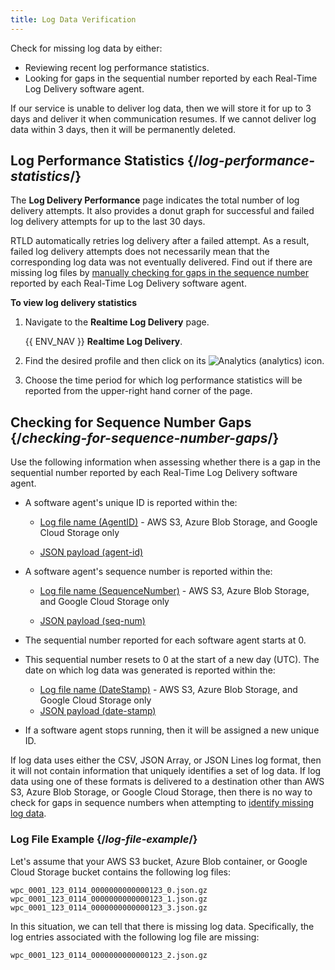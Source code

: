 ```yaml
---
title: Log Data Verification
---
```


Check for missing log data by either:

-   Reviewing recent log performance statistics.
-   Looking for gaps in the sequential number reported by each Real-Time Log Delivery software agent.

<Callout type="info">

  If our service is unable to deliver log data, then we will store it for up to 3 days and deliver it when communication resumes. If we cannot deliver log data within 3 days, then it will be permanently deleted.

</Callout>

## Log Performance Statistics {/*log-performance-statistics*/}

The **Log Delivery Performance** page indicates the total number of log delivery attempts. It also provides a donut graph for successful and failed log delivery attempts for up to the last 30 days.




<Callout type="info">

  RTLD automatically retries log delivery after a failed attempt. As a result, failed log delivery attempts does not necessarily mean that the corresponding log data was not eventually delivered. Find out if there are missing log files by [manually checking for gaps in the sequence number](#checking-for-sequence-number-gaps) reported by each Real-Time Log Delivery software agent. 

</Callout>

**To view log delivery statistics**

1.  Navigate to the **Realtime Log Delivery** page.

    {{ ENV_NAV }} **Realtime Log Delivery**.

2.  Find the desired profile and then click on its <Image inline src="/images/v7/icons/analytics.png" alt="Analytics" /> (analytics) icon.
3.  Choose the time period for which log performance statistics will be reported from the upper-right hand corner of the page.


<!--
-   Log delivery failures are graphed according to the following categories:
    
     
    
    Category
    
    Description
    
    Bad Certificate
    
    Indicates that the SSL certificate corresponding to the domain where log data is being sent is invalid. Please verify your SSL certificate and then update as needed.
    
    There are online tools (e.g., [SSL Checker](https://www.sslshopper.com/ssl-checker.html)) that analyze your SSL certificate for issues.
    
    Log delivery requires a certificate whose trust anchor is a publicly trusted certificate authority (CA). Additionally, the certificate must include a chain of trust for all intermediate certificate(s) and a leaf certificate.
    
    Connection Time Out
    
    Indicates that the destination server failed to respond in a timely fashion.
    
    Failed Authentication
    
    Indicates that log delivery failed due to an unauthorized request (i.e., 401 Unauthorized or 403 Forbidden).
    
    Failed Connection
    
    Indicates that the destination server was unavailable.
    
    Failed to Deliver
    
    Indicates that log delivery failed for none of the above reasons.
    
-->

## Checking for Sequence Number Gaps {/*checking-for-sequence-number-gaps*/}


Use the following information when assessing whether there is a gap in the sequential number reported by each Real-Time Log Delivery software agent.

-   A software agent's unique ID is reported within the:
    
    -   [Log file name (AgentID)](/guides/logs/rtld/log_file_naming_convention) - AWS S3, Azure Blob Storage, and Google Cloud Storage only
        
    -   [JSON payload (agent-id)](/guides/logs/rtld/log_fields_rtld_cdn#agent-id)

-   A software agent's sequence number is reported within the:
    
    -   [Log file name (SequenceNumber)](/guides/logs/rtld/log_file_naming_convention) - AWS S3, Azure Blob Storage, and Google Cloud Storage only
        
    -   [JSON payload (seq-num)](/guides/logs/rtld/log_fields_rtld_cdn#sequence-number)
-   The sequential number reported for each software agent starts at 0.
-   This sequential number resets to 0 at the start of a new day (UTC). The date on which log data was generated is reported within the:
    
    -   [Log file name (DateStamp)](/guides/logs/rtld/log_file_naming_convention) - AWS S3, Azure Blob Storage, and Google Cloud Storage only
    -   [JSON payload (date-stamp)](/guides/logs/rtld/log_fields_rtld_cdn#datestamp)
-   If a software agent stops running, then it will be assigned a new unique ID.

<Callout type="important">

  If log data uses either the CSV, JSON Array, or JSON Lines log format, then it will not contain information that uniquely identifies a set of log data. If log data using one of these formats is delivered to a destination other than AWS S3, Azure Blob Storage, or Google Cloud Storage, then there is no way to check for gaps in sequence numbers when attempting to [identify missing log data](/guides/logs/rtld/log_data_verification#checking-for-sequence-number-gaps).

</Callout>

### Log File Example {/*log-file-example*/}

Let's assume that your AWS S3 bucket, Azure Blob container, or Google Cloud Storage bucket contains the following log files:

```
wpc_0001_123_0114_0000000000000123_0.json.gz
wpc_0001_123_0114_0000000000000123_1.json.gz
wpc_0001_123_0114_0000000000000123_3.json.gz
```

In this situation, we can tell that there is missing log data. Specifically, the log entries associated with the following log file are missing:

`wpc_0001_123_0114_0000000000000123_2.json.gz`
